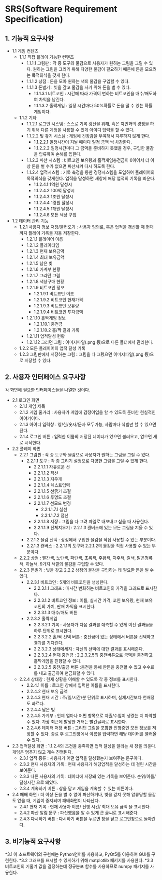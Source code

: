 SRS(Software Requirement Specification)
=======================================

## 1. 기능적 요구사항
* 1.1 게임 컨텐츠
    + 1.1.1 직접 플레이 가능한 컨텐츠 
        -  1.1.1.1 그림판 : 각 종 도구와 물감으로 사용자가 원하는 그림을 그릴 수 있다. 원하는 그림을 그리기 위해 다양한 물감이 필요하기 때문에 돈을 모으려는 목적의식을 갖게 한다. 
        -  1.1.1.2 상점 : 돈을 모아 원하는 색의 물감을 구입할 수 있다.
        -  1.1.1.3 돈벌기 : 빚을 갚고 물감을 사기 위해 돈을 벌 수 있다.
            -  1.1.1.3.1 비트코인 : 시간에 따라 가격이 변하는 비트코인을 매수/매도하여 차익을 남긴다.
            -  1.1.1.3.2 홀짝게임 : 일정 시간마다 50%확률로 돈을 딸 수 있는 확률 게임이다.
    + 1.1.2 기타
        -  1.1.2.1 로그인 시스템 : 스스로 기록 갱신을 위해, 혹은 지인과의 경쟁을 하기 위해 다른 계정을 사용할 수 있게 아이디 입력을 할 수 있다.
        -  1.1.2.2 빚 갚기 시스템 : 게임에 긴장감을 부여해서 지루하지 않게 한다.
            - 1.1.2.2.1 일정시간이 지날 때마다 일정 금액 씩 차감한다.
            - 1.1.2.2.2 일정시간마다 그 금액을 준비하지 못했을 경우, 구입한 물감을 압류하여 손해를 입힌다.
        -  1.1.2.3 파산 시스템 : 비트코인 보유량과 홀짝게임충전금이 0이어서 더 이상 돈을 벌 수가 없으면 파산시켜 다시 하도록 한다.
        -  1.1.2.4 업적시스템 : 기록 측정을 통한 경쟁시스템을 도입하여 플레이어의 목적의식을 갖게한다. 업적을 달성하면 새창에 해당 업적의 기록을 띄운다.
            - 1.1.2.4.1 1억원 달성시 
            - 1.1.2.4.2 100억 달성시 
            - 1.1.2.4.3 1조원 달성시 
            - 1.1.2.4.4 1경원 달성시
            - 1.1.2.4.5 1해원 달성시
            - 1.1.2.4.6 모든 색상 구입 
* 1.2 데이터 관리 기능 
    + 1.2.1 사용자 정보 저장/불러오기  : 사용자 임의로, 혹은 업적을 갱신할 때 현재까지 플레이 기록을 자동 저장한다.
        - 1.2.1.1 플레이어 이름
        - 1.2.1.2 플레이타임
        - 1.2.1.3 현재 보유금액
        - 1.2.1.4 최대 보유금액
        - 1.2.1.5 남은 빚
        - 1.2.1.6 가계부 현황
        - 1.2.1.7 그리던 그림
        - 1.2.1.8 색상구매 현황
        - 1.2.1.9 비트코인 정보
            - 1.2.1.9.1 비트코인 이름
            - 1.2.1.9.2 비트코인 현재가격
            - 1.2.1.9.3 비트코인 보유량
            - 1.2.1.9.4 비트코인 투자금액 
        - 1.2.1.10 홀짝게임 정보
            - 1.2.1.10.1 충전금
            - 1.2.1.10.2 홀/짝 결과 기록
        - 1.2.1.11 업적달성 현황
        - 1.2.1.12 그리던 그림 : 이미지파일(.png 등)으로 다른 폴더에서 관리한다.
    +  1.2.2 모든 플레이어의 업적 달성 기록
    +  1.2.3 그림판에서 저장하는 그림 : 그림을 다 그렸으면 이미지파일(.png 등)으로 저장할 수 있다.

## 2. 사용자 인터페이스 요구사항
각 화면에 필요한 인터페이스들을 나열한 것이다.
* 2.1 로그인 화면 
    + 2.1.1 게임 제목
    + 2.1.2 게임 줄거리 : 사용자가 게임에 감정이입을 할 수 있도록 준비한 현실적인 이야기이다.
    + 2.1.3 아이디 입력창 : 영/한/숫자/문자 모두가능, 사람마다 식별만 할 수 있으면 된다.
    + 2.1.4 로그인 버튼 : 입력한 이름의 저장된 데이터가 있으면 불러오고, 없으면 새로 시작한다. 
* 2.2 플레이 화면
    + 2.2.1 그림판 : 각 종 도구와 물감으로 사용자가 원하는 그림을 그릴 수 있다.
        - 2.2.1.1 도구 : 각 종 그리기 설정으로 다양한 그림을 그릴 수 있게 한다.
            - 2.2.1.1.1 자유로운 선
            - 2.2.1.1.2 직선
            - 2.2.1.1.3 지우개
            - 2.2.1.1.4 텍스트입력 
            - 2.2.1.1.5 선굵기 조절
            - 2.2.1.1.6 투명도 조절
            - 2.2.1.1.7 선모드 변경
                - 2.2.1.1.7.1 실선
                - 2.2.1.1.7.2 점선
            - 2.2.1.1.8 저장 : 그림을 다 그려 파일로 내보내고 싶을 때 사용한다.
            - 2.2.1.1.9 전체지우기 : 2.2.1.3 캔버스에 있는 모든 그림을 지울 수 있다.
        - 2.2.1.2 물감 선택 : 상점에서 구입한 물감을 직접 사용할 수 있는 부분이다. 
        - 2.2.1.3 캔버스 : 2.2.1.1의 도구와 2.2.1.2의 물감을 직접 사용할 수 있는 부분이다.
    + 2.2.2 상점 : 빨간색, 노란색, 파란색, 초록색, 주황색, 자주색, 갈색, 맑은청록색, 하늘색, 9가지 색깔의 물감을 구입할 수 있다.
    + 2.2.3 돈벌기 : 빚을 갚고 2.2.2 상점의 물감을 구입하는 데 필요한 돈을 벌 수 있다.
        - 2.2.3.1 비트코인 : 5개의 비트코인을 생성한다.
            - 2.2.3.1.1 그래프 : 매시간 변화하는 비트코인의 가격을 그래프로 표시한다. 
            - 2.2.3.1.2 비트코인 정보 : 이름, 실시간 가격, 코인 보유량, 현재 보유 코인의 가치, 판매 차익을 표시한다.
            - 2.2.3.1.3 매수/매도 버튼
        - 2.2.3.2 홀짝게임
            - 2.2.3.2.1 기록 : 사용자가 다음 결과를 예측할 수 있게 이전 결과들을 하루 단위로 표시한다. 
            - 2.2.3.2.2 홀/짝 선택 버튼 : 충전금이 있는 상태에서 버튼을 선택하고 결과를 기다린다.
            - 2.2.3.2.3 상태메세지 : 자신의 선택에 대한 결과를 표시해준다.  
            - 2.2.3.2.4 현재 충전금 : 2.2.3.2.5의 충전버튼으로 금액을 충전하고 홀짝게임을 진행할 수 있다.
            - 2.2.3.2.5 충전/출금 버튼 :충전을 통해 판돈을 충전할 수 있고 수수료를 내고 출금하여 현금화할 수 있다. 
    + 2.2.4 상태창 : 현재 상황을 이해할 수 있도록 각 종 정보를 표시한다.
        - 2.2.4.1 이름 : 로그인 창에서 입력한 이름을 표시한다. 
        - 2.2.4.2 현재 보유 금액 
        - 2.2.4.3 현재 시간 : 주/일/시간/분 단위로 표시하며, 실제시간보다 천배정도 빠르다.
        - 2.2.4.4 남은 빚 
        - 2.2.4.5 가계부 : 언제 얼마나 어떤 항목으로 지출/수입이 생겼는 지 파악할 수 있다. 가장 최근에 발생한 거래는 빨간글씨로 표시한다.
        - 2.2.4.6 데이터 저장 버튼 : 그리던 그림을 포함한 진행중인 모든 정보를 저장할 수 있다. 종료 후 로그인창에서 이름을 입력하면 해당 데이터를 불러올 수 있다. 
* 2.3 업적달성 화면 : 1.1.2.4의 조건을 충족하면 업적 달성을 알리는 새 창을 띄운다. 게임은 멈추지 않고 계속 진행된다.
    - 2.3.1 업적 종류 : 사용자가 어떤 업적을 달성했는지 보여주는 문구이다.
    - 2.3.2 현재 사용자의 기록 : 현재 사용자가 해당업적을 달성하는 데 걸린 시간을 보여준다.
    - 2.3.3 다른 사용자의 기록 : 데이터에 저장돼 있는 기록을 보여준다. 순위/이름/달성시간 으로 돼있다.
    - 2.3.4 계속하기 버튼 : 창을 닫고 게임을 계속할 수 있는 버튼이다.
* 2.4 패배 화면 : 더 이상 돈을 벌 수 없어 파산하거나, 빚을 갚지 못해 압류당할 물감도 없을 때, 게임이 중지되며 패배화면이 나타난다.
    - 2.4.1 현재 기록 : 현재 사용자 이름/ 진행 시간/ 최대 보유 금액 을 표시한다.
    - 2.4.2 파산 알림 문구 : 파산했음을 알 수 있게 큰 글씨로 표시해준다.
    - 2.4.3 다시하기 버튼 : 다시하기 버튼을 누르면 창을 닫고 로그인창으로 돌아간다.
## 3. 비기능적 요구사항
*3.1 이 소프트웨어의 구현에는 Python언어를 사용하고, PyQt5를 이용하여 GUI를 구현한다.
*3.2 그래프를 표시할 수 있게하기 위해 matplotlib 패키지를 사용한다.
*3.3 비트코인의 기울기 값을 결정하는데 정규분포 함수를 사용하므로 numpy 패키지를 사용한다.